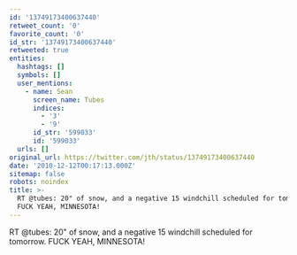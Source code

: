 ```yaml
---
id: '13749173400637440'
retweet_count: '0'
favorite_count: '0'
id_str: '13749173400637440'
retweeted: true
entities:
  hashtags: []
  symbols: []
  user_mentions:
    - name: Sean
      screen_name: Tubes
      indices:
        - '3'
        - '9'
      id_str: '599033'
      id: '599033'
  urls: []
original_url: https://twitter.com/jth/status/13749173400637440
date: '2010-12-12T00:17:13.000Z'
sitemap: false
robots: noindex
title: >-
  RT @tubes: 20" of snow, and a negative 15 windchill scheduled for tomorrow.
  FUCK YEAH, MINNESOTA!
---
```


RT @tubes: 20" of snow, and a negative 15 windchill scheduled for tomorrow. FUCK YEAH, MINNESOTA!